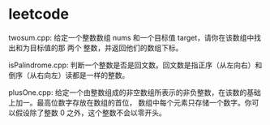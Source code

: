 # leetcode
twosum.cpp: 给定一个整数数组 nums 和一个目标值 target，请你在该数组中找出和为目标值的那 两个 整数，并返回他们的数组下标。

isPalindrome.cpp: 判断一个整数是否是回文数。回文数是指正序（从左向右）和倒序（从右向左）读都是一样的整数。

plusOne.cpp: 给定一个由整数组成的非空数组所表示的非负整数，在该数的基础上加一。最高位数字存放在数组的首位， 数组中每个元素只存储一个数字。你可以假设除了整数 0 之外，这个整数不会以零开头。
